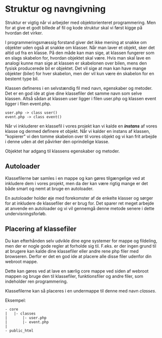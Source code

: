 # Struktur og navngivning

Struktur er vigtig når vi arbejder med objektorienteret programmering. Men for at give et godt billede af fil og kode struktur skal vi først kigge på hvordan det virker.

I programmeringsmæssig forstand giver det ikke mening at snakke om objekter uden også at snakke om klasser. Når man laver et objekt, sker det altid ud fra en klasse. På den måde kan man sige, at klassen fungerer som en slags skabelon for, hvordan objektet skal være. Hvis man skal lave en analogi kunne man sige at klassen er skabelonen over bilen, mens den fysisk producerede bil er objektet. Det vil sige at man kan have mange objekter (biler) for hver skabelon, men der vil kun være én skabelon for en bestemt type bil.

Klassen defineres i en selvstændig fil med navn, egenskaber og metoder. Det er en god ide at give dine klassefiler det samme navn som selve klassen. Altså sådan at klassen user ligger i filen user.php og klassen event ligger i filen event.php.

```
user.php -> class user()
event.php -> class event()
```

Når vi inkluderer en klassefil i vores projekt kan vi kalde en ***instans*** af vores klasse og dermed definere et objekt. Når vi kalder en instans af klassen, "kopierer" vi den tomme skabelon over til vores objekt og vi kan frit arbejde i denne uden at det påvirker den oprindelige klasse.

Objektet har adgang til klassens egenskaber og metoder.

## Autoloader 

Klassefilerne bør samles i en mappe og kan gøres tilgængelige ved at inkludere dem i vores projekt, men da der kan være rigtig mange er det både smart og nemt at bruge en autoloader. 

En autoloader holder øje med forekomster af de enkelte klasser og sørger for at inkludere de klassefiler der er brug for. Det sparer ret meget arbejde at anvende en autoloader og vi vil gennemgå denne metode senere i dette undervisningsforløb.

## Placering af klassefiler

Du kan efterhånden selv udvikle dine egne systemer for mappe og fildeling, men der er nogle gode regler at forholde sig til. F.eks. er der ingen grund til at brugere kan kalde dine klassefiler eller andre rene php filer med browseren. Derfor er det en god ide at placere alle disse filer udenfor din webroot mappe.

Dette kan gøres ved at lave en særlig core mappe ved siden af webroot mappen og bruge den til klassefiler, funktionsfiler og andre filer, som indeholder ren programmering.

Klassefilerne kan så placeres i en undermappe til denne med navn *classes*.

Eksempel:
```
- core
|   |- classes
|		|- user.php
|		|- event.php
|
- public_html
```
